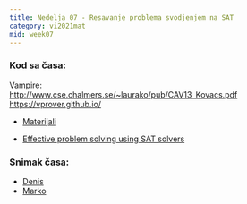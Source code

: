 ```yaml
---
title: Nedelja 07 - Resavanje problema svodjenjem na SAT
category: vi2021mat
mid: week07
---
```


### Kod sa časa:

Vampire:  
http://www.cse.chalmers.se/~laurako/pub/CAV13_Kovacs.pdf    
https://vprover.github.io/    


- <a target="_blank" href="https://github.com/matfvi/vi/tree/master/2021.2022/07_vampire">Materijali</a>

- <a target="_blank" href="https://arxiv.org/pdf/1906.06251.pdf">Effective problem solving using SAT solvers</a>


### Snimak časa:
  - <a target="_blank" href="#">Denis</a>
  - <a target="_blank" href="#">Marko</a>

